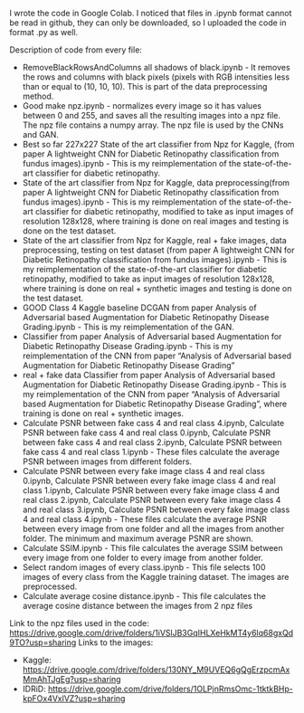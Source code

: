 I wrote the code in Google Colab. I noticed that files in .ipynb format cannot be read in github, they can only be downloaded, so I uploaded the code in format .py as well.

Description of code from every file:
- RemoveBlackRowsAndColumns all shadows of black.ipynb - It removes the rows and columns with black pixels (pixels with RGB intensities less than or equal to (10, 10, 10). This is part of the data preprocessing method.
- Good make npz.ipynb - normalizes every image so it has values between 0 and 255, and saves all the resulting images into a npz file. The npz file contains a numpy array. The npz file is used by the CNNs and GAN.
- Best so far 227x227 State of the art classifier from Npz for Kaggle, (from paper A lightweight CNN for Diabetic Retinopathy classification from fundus images).ipynb - This is my reimplementation of the state-of-the-art classifier for diabetic retinopathy.
- State of the art classifier from Npz for Kaggle, data preprocessing(from paper A lightweight CNN for Diabetic Retinopathy classification from fundus images).ipynb - This is my reimplementation of the state-of-the-art classifier for diabetic retinopathy, modified to take as input images of resolution 128x128, where training is done on real images and testing is done on the test dataset.
- State of the art classifier from Npz for Kaggle, real + fake images, data preprocessing, testing on test dataset (from paper A lightweight CNN for Diabetic Retinopathy classification from fundus images).ipynb - This is my reimplementation of the state-of-the-art classifier for diabetic retinopathy, modified to take as input images of resolution 128x128, where training is done on real + synthetic images and testing is done on the test dataset.
- GOOD Class 4 Kaggle baseline DCGAN from paper Analysis of Adversarial based Augmentation for Diabetic Retinopathy Disease Grading.ipynb - This is my reimplementation of the GAN.
- Classifier from paper Analysis of Adversarial based Augmentation for Diabetic Retinopathy Disease Grading.ipynb - This is my reimplementation of the CNN from paper “Analysis of Adversarial based Augmentation for Diabetic Retinopathy Disease Grading”
- real + fake data Classifier from paper Analysis of Adversarial based Augmentation for Diabetic Retinopathy Disease Grading.ipynb - This is my reimplementation of the CNN from paper “Analysis of Adversarial based Augmentation for Diabetic Retinopathy Disease Grading”, where training is done on real + synthetic images.
- Calculate PSNR between fake cass 4 and real class 4.ipynb, Calculate PSNR between fake cass 4 and real class 0.ipynb, Calculate PSNR between fake cass 4 and real class 2.ipynb, Calculate PSNR between fake cass 4 and real class 1.ipynb - These files calculate the average PSNR between images from different folders.
- Calculate PSNR between every fake image class 4 and real class 0.ipynb, Calculate PSNR between every fake image class 4 and real class 1.ipynb, Calculate PSNR between every fake image class 4 and real class 2.ipynb, Calculate PSNR between every fake image class 4 and real class 3.ipynb, Calculate PSNR between every fake image class 4 and real class 4.ipynb - These files calculate the average PSNR between every image from one folder and all the images from another folder. The minimum and maximum average PSNR are shown.
- Calculate SSIM.ipynb - This file calculates the average SSIM between every image from one folder to every image from another folder.
- Select random images of every class.ipynb - This file selects 100 images of every class from the Kaggle training dataset. The images are preprocessed.
- Calculate average cosine distance.ipynb - This file calculates the average cosine distance between the images from 2 npz files

Link to the npz files used in the code: https://drive.google.com/drive/folders/1iVSlJB3GqIHLXeHkMT4y6lq68gxQd9TO?usp=sharing 
Links to the images:
- Kaggle: https://drive.google.com/drive/folders/130NY_M9UVEQ6gQgErzpcmAxMmAhTJgEg?usp=sharing 
- IDRiD: https://drive.google.com/drive/folders/1OLPjnRmsOmc-1tktkBHp-kpFOx4VxlVZ?usp=sharing 
